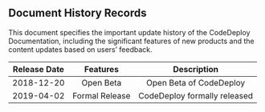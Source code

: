 ## Document History Records

This document specifies the important update history of the CodeDeploy Documentation, including the significant features of new products and the content updates based on users’ feedback.

| Release Date      |    Features |Description |
| :--------: | :--------: | :--------: |
| 2018-12-20  | Open Beta	 | Open Beta of CodeDeploy	 |
| 2019-04-02  | Formal Release	 | CodeDeploy formally released	 |
